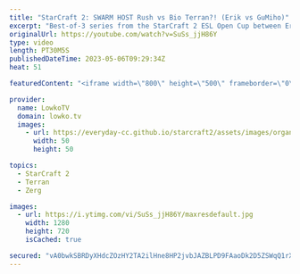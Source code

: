 ```yaml
---
title: "StarCraft 2: SWARM HOST Rush vs Bio Terran?! (Erik vs GuMiho)"
excerpt: "Best-of-3 series from the StarCraft 2 ESL Open Cup between Erik (Zerg) and GuMiho. In this series Erik decides to go for some very strange build orders vs Terran. Support my work: https://patreon.com/lowkotv Lowko Merch: https://lowko.shop  Dark vs Erik: https://youtu.be/InNm98MUfSg  My YouTube channels:"
originalUrl: https://youtube.com/watch?v=SuSs_jjH86Y
type: video
length: PT30M5S
publishedDateTime: 2023-05-06T09:29:34Z
heat: 51

featuredContent: "<iframe width=\"800\" height=\"500\" frameborder=\"0\" src=\"https://www.youtube.com/embed/SuSs_jjH86Y\" allow=\"accelerometer; autoplay; encrypted-media; gyroscope; picture-in-picture\" allowfullscreen></iframe>"

provider:
  name: LowkoTV
  domain: lowko.tv
  images:
    - url: https://everyday-cc.github.io/starcraft2/assets/images/organizations/lowko.tv-50x50.jpg
      width: 50
      height: 50

topics:
  - StarCraft 2
  - Terran
  - Zerg

images:
  - url: https://i.ytimg.com/vi/SuSs_jjH86Y/maxresdefault.jpg
    width: 1280
    height: 720
    isCached: true

secured: "vA0bwkSBRDyXHdcZOzHY2TA2ilHne8HP2jvbJAZBLPD9FAaoDk2D5ZSWqQ1rXPxQoGoEj+UH/eg3TGanGHmyqQHrJ1ZnZTeNpJZgRWu/7dUW7u+RqSPHm7E0nmW38b/ei7bS2kwuz89oGuc23M6cteJoH7jCAuTqKCNQIuiD4jPKfxu93569PLHNH0p52OqAqbbDnspJgVD3AZrFIZiaZlTqseqd8dW13GTiSSicPwL2kBTI+0F/9aMsGpUP9JIJkVzDIAxWcWsaSu0/ZICkeI0OFXg26F/AcHp7B8AEKUBaTM/R9i7HV5rDWPYxLSyYs9d3uz/NZfQjK6BiwOiOlGIaP2Bsf2MWjARW6FJfv4Ivlu0JnqUoMqY4oYLw96s3+BxTmpgB/kbyGjfL5UpVPfcAsFqaLoxs0DK7kruh7FI=;NBBV6jcbI35g+rQZXZTW6w=="
---
```



